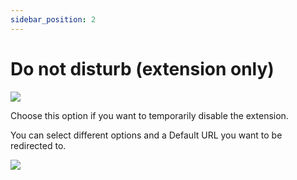 ```yaml
---
sidebar_position: 2
---
```


# Do not disturb (extension only)

![](https://daily-now-res.cloudinary.com/image/upload/v1635917805/docs/test1.png)

Choose this option if you want to temporarily disable the extension.

You can select different options and a Default URL you want to be redirected to.

![](https://daily-now-res.cloudinary.com/image/upload/v1635917955/docs/test2.png)